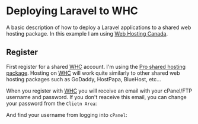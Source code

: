 # Deploying Laravel to WHC

A basic description of how to deploy a Laravel applications to a shared web hosting package. In this example I am using [Web Hosting Canada](https://whc.ca/).

## Register

First register for a shared [WHC](https://whc.ca/) account. I'm using the [Pro shared hosting package](https://whc.ca/canadian-web-hosting). Hosting on [WHC](https://whc.ca/) will work quite similarly to other shared web hosting packages such as GoDaddy, HostPapa, BlueHost, etc...

When you register with [WHC](https://whc.ca/) you will receive an email with your cPanel/FTP username and password. If you don't reaceive this email, you can change your password from the `Clietn Area`:



And find your username from logging into `cPanel`:



## 
